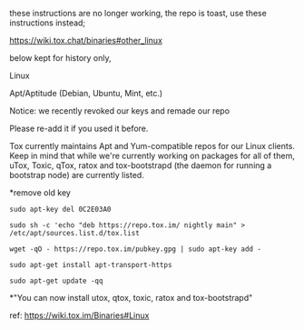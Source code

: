 these instructions are no longer working, the repo is toast, use these instructions instead;

https://wiki.tox.chat/binaries#other_linux

below kept for history only,

Linux

Apt/Aptitude (Debian, Ubuntu, Mint, etc.)

Notice: we recently revoked our keys and remade our repo

Please re-add it if you used it before.

Tox currently maintains Apt and Yum-compatible repos for our Linux clients.
Keep in mind that while we're currently working on packages for all of them, uTox, Toxic, qTox, ratox and tox-bootstrapd (the daemon for running a bootstrap node) are currently listed.

*remove old key

`sudo apt-key del 0C2E03A0`
 
`sudo sh -c 'echo "deb https://repo.tox.im/ nightly main" > /etc/apt/sources.list.d/tox.list`

`wget -qO - https://repo.tox.im/pubkey.gpg | sudo apt-key add -`

`sudo apt-get install apt-transport-https`

`sudo apt-get update -qq`

*"You can now install utox, qtox, toxic, ratox and tox-bootstrapd"

ref: https://wiki.tox.im/Binaries#Linux
